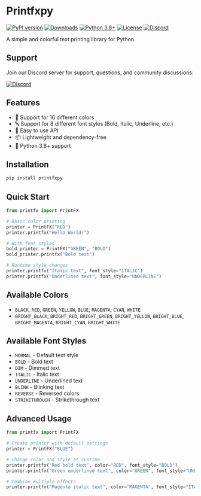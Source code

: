# Printfxpy

[![PyPI version](https://badge.fury.io/py/printfxpy.svg)](https://badge.fury.io/py/printfxpy)
[![Downloads](https://pepy.tech/badge/printfxpy)](https://pepy.tech/project/printfxpy)
[![Python 3.8+](https://img.shields.io/badge/python-3.8+-blue.svg)](https://www.python.org/downloads/)
[![License](https://img.shields.io/badge/license-MIT-green.svg)](LICENSE)
[![Discord](https://img.shields.io/badge/Discord-Support%20Server-7289DA?style=flat&logo=discord)](https://discord.gg/MaWeRFxa)

A simple and colorful text printing library for Python.

## Support

Join our Discord server for support, questions, and community discussions:

[![Discord](https://img.shields.io/badge/Discord-Support%20Server-7289DA?style=flat&logo=discord)](https://discord.gg/MaWeRFxa)

## Features

- 🎨 Support for 16 different colors
- 🔤 Support for 8 different font styles (Bold, Italic, Underline, etc.)
- 🚀 Easy to use API
- 📦 Lightweight and dependency-free
- 🐍 Python 3.8+ support

## Installation

```bash
pip install printfxpy
```

## Quick Start

```python
from printfx import PrintFX

# Basic color printing
printer = PrintFX("RED")
printer.printfx("Hello World!")

# With font styles
bold_printer = PrintFX("GREEN", "BOLD")
bold_printer.printfx("Bold text")

# Runtime style changes
printer.printfx("Italic text", font_style="ITALIC")
printer.printfx("Underlined text", font_style="UNDERLINE")
```

## Available Colors

- `BLACK`, `RED`, `GREEN`, `YELLOW`, `BLUE`, `MAGENTA`, `CYAN`, `WHITE`
- `BRIGHT_BLACK`, `BRIGHT_RED`, `BRIGHT_GREEN`, `BRIGHT_YELLOW`, `BRIGHT_BLUE`, `BRIGHT_MAGENTA`, `BRIGHT_CYAN`, `BRIGHT_WHITE`

## Available Font Styles

- `NORMAL` - Default text style
- `BOLD` - Bold text
- `DIM` - Dimmed text
- `ITALIC` - Italic text
- `UNDERLINE` - Underlined text
- `BLINK` - Blinking text
- `REVERSE` - Reversed colors
- `STRIKETHROUGH` - Strikethrough text

## Advanced Usage

```python
from printfx import PrintFX

# Create printer with default settings
printer = PrintFX("BLUE")

# Change color and style at runtime
printer.printfx("Red bold text", color="RED", font_style="BOLD")
printer.printfx("Green underlined text", color="GREEN", font_style="UNDERLINE")

# Combine multiple effects
printer.printfx("Magenta italic text", color="MAGENTA", font_style="ITALIC")
```